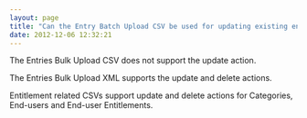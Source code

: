 ```yaml
---
layout: page
title: "Can the Entry Batch Upload CSV be used for updating existing entries?"
date: 2012-12-06 12:32:21
---
```


<span>The Entries Bulk Upload CSV does not support the update action.</span>

<span>The Entries Bulk Upload XML supports the update and delete actions.</span>

<span>Entitlement related CSVs support update and delete actions for Categories, End-users and End-user Entitlements.</span>
